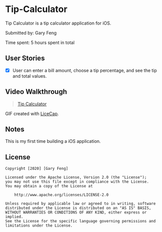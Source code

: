 # Tip-Calculator
Tip Calculator is a tip calculator application for iOS.

Submitted by: Gary Feng

Time spent: 5 hours spent in total

## User Stories

* [x] User can enter a bill amount, choose a tip percentage, and see the tip and total values.

## Video Walkthrough 

<blockquote class="imgur-embed-pub" lang="en" data-id="a/JhVL2Z0"  ><a href="//imgur.com/a/JhVL2Z0">Tip Calculator</a></blockquote><script async src="//s.imgur.com/min/embed.js" charset="utf-8"></script>

GIF created with [LiceCap](http://www.cockos.com/licecap/).

## Notes

This is my first time building a iOS application. 

## License

    Copyright [2020] [Gary Feng]

    Licensed under the Apache License, Version 2.0 (the "License");
    you may not use this file except in compliance with the License.
    You may obtain a copy of the License at

        http://www.apache.org/licenses/LICENSE-2.0

    Unless required by applicable law or agreed to in writing, software
    distributed under the License is distributed on an "AS IS" BASIS,
    WITHOUT WARRANTIES OR CONDITIONS OF ANY KIND, either express or implied.
    See the License for the specific language governing permissions and
    limitations under the License.
